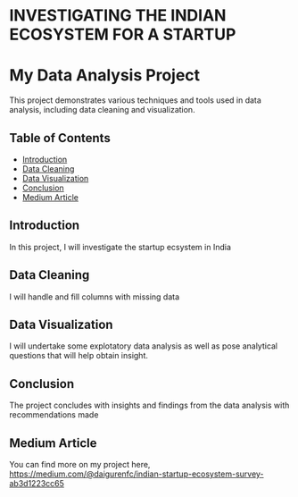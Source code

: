 # INVESTIGATING THE INDIAN ECOSYSTEM FOR A STARTUP
# My Data Analysis Project

This project demonstrates various techniques and tools used in data analysis, including data cleaning and visualization.

## Table of Contents

- [Introduction](#introduction)
- [Data Cleaning](#data-cleaning)
- [Data Visualization](#data-visualization)
- [Conclusion](#conclusion)
- [Medium Article](#medium-article)
  

## Introduction

In this project, I will investigate the startup ecsystem in India

## Data Cleaning
I will handle and fill columns with missing data

## Data Visualization

I will undertake some explotatory data analysis as well as pose analytical questions that will help obtain insight.

## Conclusion

The project concludes with insights and findings from the data analysis with recommendations made

## Medium Article
You can find more on my project here, https://medium.com/@daigurenfc/indian-startup-ecosystem-survey-ab3d1223cc65

